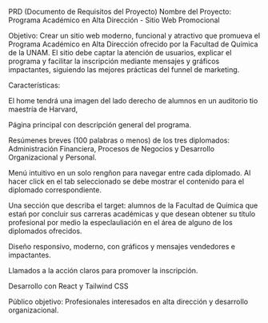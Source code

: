 PRD (Documento de Requisitos del Proyecto)
Nombre del Proyecto: Programa Académico en Alta Dirección - Sitio Web Promocional

Objetivo:
Crear un sitio web moderno, funcional y atractivo que promueva el Programa Académico en Alta Dirección ofrecido por la Facultad de Química de la UNAM. El sitio debe captar la atención de usuarios, explicar el programa y facilitar la inscripción mediante mensajes y gráficos impactantes, siguiendo las mejores prácticas del funnel de marketing.

Características:

El home tendrá una imagen del lado derecho de alumnos en un auditorio tio maestría de Harvard,

Página principal con descripción general del programa.

Resúmenes breves (100 palabras o menos) de los tres diplomados: Administración Financiera, Procesos de Negocios y Desarrollo Organizacional y Personal.

Menú intuitivo en un solo rengñon para navegar entre cada diplomado. Al hacer click en el tab seleccionado se debe mostrar el contenido para el diplomado correspondiente.

Una sección que describa el target: alumnos de la Facultad de Química que estań por concluir sus carreras académicas y que desean obtener su título profesional por medio la especlauliación en el área de alguno de los diplomados ofrecidos.

Diseño responsivo, moderno, con gráficos y mensajes vendedores e impactantes.

Llamados a la acción claros para promover la inscripción.

Desarrollo con React y Tailwind CSS

Público objetivo:
Profesionales interesados en alta dirección y desarrollo organizacional.

